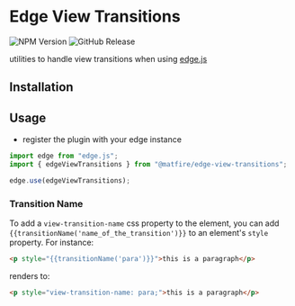 # Edge View Transitions

![NPM Version](https://img.shields.io/npm/v/%40matfire%2Fedge-view-transitions)
![GitHub Release](https://img.shields.io/github/v/release/matfire/edge-view-transitions)

utilities to handle view transitions when using [edge.js](https://edgejs.dev/)

## Installation

## Usage

- register the plugin with your edge instance

```js
import edge from "edge.js";
import { edgeViewTransitions } from "@matfire/edge-view-transitions";

edge.use(edgeViewTransitions);
```

### Transition Name

To add a `view-transition-name` css property to the element, you can add `{{transitionName('name_of_the_transition')}}` to an element's `style` property. For instance:

```html
<p style="{{transitionName('para')}}">this is a paragraph</p>
```

renders to:

```html
<p style="view-transition-name: para;">this is a paragraph</p>
```
